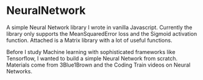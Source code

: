 # NeuralNetwork

A simple Neural Network library I wrote in vanilla Javascript. Currently the library only supports the MeanSquaredError loss and the Sigmoid activation function. Attached is a Matrix library with a lot of useful functions. 

Before I study Machine learning with sophisticated frameworks like Tensorflow, I wanted to build a simple Neural Network from scratch.
Materials come from 3Blue1Brown and the Coding Train videos on Neural Networks. 
